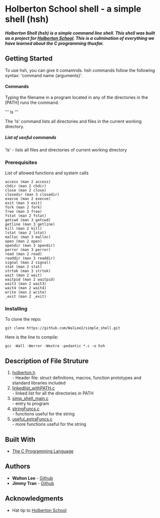 # Holberton School shell - a simple shell (hsh)

##### Holberton Shell (hsh) is a simple command line shell. This shell was built as a project for <a href="https://www.holbertonschool.com/">Holberton School</a>. This is a culmination of everything we have learned about the C programming thusfar.

## Getting Started

To use hsh, you can give it comamnds. hsh commands follow the following syntax: 'command name {arguments}'.

#### Commands

Typing the filename in a program located in any of the directories in the [PATH] runs the command.

'''
ls
'''

The 'ls' command lists all directories and files in the current working directory.

##### List of useful commands
'ls' - lists all files and directories of current working directory

### Prerequisites

List of allowed functions and system calls

```
access (man 2 access)
chdir (man 2 chdir)
close (man 2 close)
closedir (man 3 closedir)
execve (man 2 execve)
exit (man 3 exit)
fork (man 2 fork)
free (man 3 free)
fstat (man 2 fstat)
getcwd (man 3 getcwd)
getline (man 3 getline)
kill (man 2 kill)
lstat (man 2 lstat)
malloc (man 3 malloc)
open (man 2 open)
opendir (man 3 opendir)
perror (man 3 perror)
read (man 2 read)
readdir (man 3 readdir)
signal (man 2 signal)
stat (man 2 stat)
strtok (man 3 strtok)
wait (man 2 wait)
waitpid (man 2 waitpid)
wait3 (man 2 wait3)
wait4 (man 2 wait4)
write (man 2 write)
_exit (man 2 _exit)
```

### Installing

To clone the repo:

```
git clone https://github.com/WalLee2/simple_shell.git
```

Here is the line to compile:

```
gcc -Wall -Werror -Wextra -pedantic *.c -o hsh
```

## Description of File Struture
<ol>
<li><a href="https://github.com/WalLee2/holbertonschool-low_level_programming/blob/master/simple_shell_practice/holberton.h">holberton.h</a></li> - Header file: struct definitions, macros, function prototypes and standard libraries included
<li><a href="https://github.com/WalLee2/holbertonschool-low_level_programming/blob/master/simple_shell_practice/linkedlist_withPATH.c">linkedlist_withPATH.c</a></li> - linked list for all the directories in PATH
<li><a href="https://github.com/WalLee2/holbertonschool-low_level_programming/blob/master/simple_shell_practice/simp_shell_main.c">simp_shell_main.c</a></li> - entry to program
<li><a href="https://github.com/WalLee2/holbertonschool-low_level_programming/blob/master/simple_shell_practice/stringFuncs.c">stringFuncs.c</a></li> - functions useful for the string
<li><a href="https://github.com/WalLee2/holbertonschool-low_level_programming/blob/master/simple_shell_practice/useful_extraFuncs.c">useful_extraFuncs.c</a></li> - more functions useful for the string
</ol>


## Built With

* [The C Programming Language](https://en.wikipedia.org/wiki/The_C_Programming_Language)

## Authors

* **Walton Lee** - <a href="https://github.com/WalLee2">Github</a>
* **Jimmy Tran** - <a href="https://github.com/jimmythongtran">Github</a>

## Acknowledgments

* Hat tip to <a href="https://www.holbertonschool.com/">Holberton School</a>
